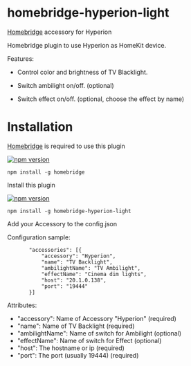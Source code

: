 # homebridge-hyperion-light
[Homebridge](https://github.com/nfarina/homebridge) accessory for Hyperion

Homebridge plugin to use Hyperion as HomeKit device.

Features:

- Control color and brightness of TV Blacklight.

- Switch ambilight on/off. (optional)

- Switch effect on/off. (optional, choose the effect by name)

# Installation

[Homebridge](https://github.com/nfarina/homebridge) is required to use this plugin 

[![npm version](https://badge.fury.io/js/homebridge.svg)](https://badge.fury.io/js/homebridge)
```
npm install -g homebridge
```
Install this plugin 

[![npm version](https://badge.fury.io/js/homebridge-hyperion-light.svg)](https://badge.fury.io/js/homebridge-hyperion-light)
```
npm install -g homebridge-hyperion-light
```
Add your Accessory to the config.json

Configuration sample:
 ```
        "accessories": [{
            "accessory": "Hyperion",
            "name": "TV Backlight",
            "ambilightName": "TV Ambilight",
            "effectName": "Cinema dim lights",
            "host": "20.1.0.138",
            "port": "19444"
        }]
```

Attributes:

- "accessory": Name of Accessory "Hyperion" (required)
- "name": Name of TV Backlight (required)
- "ambilightName": Name of switch for Ambilight (optional)
- "effectName": Name of switch for Effect (optional)
- "host": The hostname or ip (required)
- "port": The port (usually 19444) (required)
